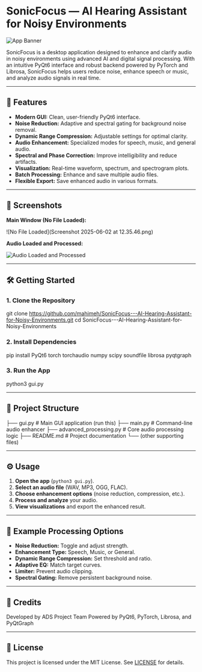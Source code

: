 # SonicFocus — AI Hearing Assistant for Noisy Environments

![App Banner](https://pplx-res.cloudinary.com/image/private/user_uploads/65063290/379cfe2e-cf2b-4b02-9c52-61a22bdf36fa/Screenshot-2025-06-02-at-12.35.46.jpg)

SonicFocus is a desktop application designed to enhance and clarify audio in noisy environments using advanced AI and digital signal processing. With an intuitive PyQt6 interface and robust backend powered by PyTorch and Librosa, SonicFocus helps users reduce noise, enhance speech or music, and analyze audio signals in real time.

---

## 🚀 Features

- **Modern GUI:** Clean, user-friendly PyQt6 interface.
- **Noise Reduction:** Adaptive and spectral gating for background noise removal.
- **Dynamic Range Compression:** Adjustable settings for optimal clarity.
- **Audio Enhancement:** Specialized modes for speech, music, and general audio.
- **Spectral and Phase Correction:** Improve intelligibility and reduce artifacts.
- **Visualization:** Real-time waveform, spectrum, and spectrogram plots.
- **Batch Processing:** Enhance and save multiple audio files.
- **Flexible Export:** Save enhanced audio in various formats.

---

## 📸 Screenshots

**Main Window (No File Loaded):**

![No File Loaded](Screenshot 2025-06-02 at 12.35.46.png)

**Audio Loaded and Processed:**

![Audio Loaded and Processed](https://pplx-res.cloudinary.com/image/private/user_uploads/65063290/9eb8c8d2-7782-433f-8b57-a7e18f2e5f0c/Screenshot-2025-06-02-at-12.40.33.jpg)

---

## 🛠️ Getting Started

### 1. Clone the Repository

git clone https://github.com/mahimeh/SonicFocus---AI-Hearing-Assistant-for-Noisy-Environments.git
cd SonicFocus---AI-Hearing-Assistant-for-Noisy-Environments


### 2. Install Dependencies

pip install PyQt6 torch torchaudio numpy scipy soundfile librosa pyqtgraph


### 3. Run the App

python3 gui.py

---

## 📂 Project Structure

├── gui.py # Main GUI application (run this)
├── main.py # Command-line audio enhancer
├── advanced_processing.py # Core audio processing logic
├── README.md # Project documentation
└── (other supporting files)


---

## ⚙️ Usage

1. **Open the app** (`python3 gui.py`).
2. **Select an audio file** (WAV, MP3, OGG, FLAC).
3. **Choose enhancement options** (noise reduction, compression, etc.).
4. **Process and analyze** your audio.
5. **View visualizations** and export the enhanced result.

---

## 📝 Example Processing Options

- **Noise Reduction:** Toggle and adjust strength.
- **Enhancement Type:** Speech, Music, or General.
- **Dynamic Range Compression:** Set threshold and ratio.
- **Adaptive EQ:** Match target curves.
- **Limiter:** Prevent audio clipping.
- **Spectral Gating:** Remove persistent background noise.

---

## 👤 Credits

Developed by ADS Project Team 
Powered by PyQt6, PyTorch, Librosa, and PyQtGraph

---

## 📄 License

This project is licensed under the MIT License. See [LICENSE](LICENSE) for details.

